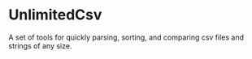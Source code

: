 # UnlimitedCsv
A set of tools for quickly parsing, sorting, and comparing csv files and strings of any size.
